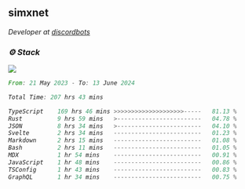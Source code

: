 <h2>simxnet</h2>
<p><em>Developer at <a href="https://github.com/dbotslist">discordbots</a></p>

### ⚙️ Stack
![](https://skillicons.dev/icons?i=git,docker,js,ts,cloudflare,css,deno,express,cpp,rust,arduino,graphql,html,nestjs,react,apollo,bash,lua,nextjs,nodejs,ps,powershell,neovim,postgres,tailwind,prisma)

<!--START_SECTION:waka-->

```rust
From: 21 May 2023 - To: 13 June 2024

Total Time: 207 hrs 43 mins

TypeScript    169 hrs 46 mins >>>>>>>>>>>>>>>>>>>>-----   81.13 %
Rust          9 hrs 59 mins   >------------------------   04.78 %
JSON          8 hrs 34 mins   >------------------------   04.10 %
Svelte        2 hrs 34 mins   -------------------------   01.23 %
Markdown      2 hrs 15 mins   -------------------------   01.08 %
Bash          2 hrs 11 mins   -------------------------   01.05 %
MDX           1 hr 54 mins    -------------------------   00.91 %
JavaScript    1 hr 48 mins    -------------------------   00.86 %
TSConfig      1 hr 43 mins    -------------------------   00.83 %
GraphQL       1 hr 34 mins    -------------------------   00.75 %
```

<!--END_SECTION:waka-->


<!--
<p align="center">
     <a href="https://discord.gg/HhybNhchcC"><img src="https://invidget.switchblade.xyz/sejc7TnX6N" align="center" ><a>
</p> 
-->
